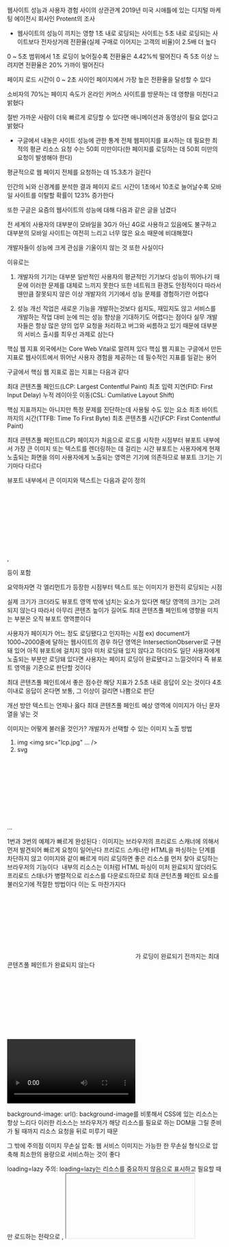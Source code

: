 웹사이트 성능과 사용자 경험 사이의 상관관계
2019년 미국 시애틀에 있는 디지털 마케팅 에이전시 회사인 Protent의 조사

- 웹사이트의 성능이 끼치는 영향
1초 내로 로딩되는 사이트는 5초 내로 로딩되는 사이트보다 전자상거래 전환율(실제 구매로 이어지는 고객의 비율)이 2.5배 더 높다

0 ~ 5초 범위에서 1초 로딩이 늦어질수록 전환율은 4.42%씩 떨어진다 즉 5초 이상 느려지면 전환율은 20% 가까이 떨어진다

페이지 로드 시간이 0 ~ 2초 사이인 페이지에서 가장 높은 전환율을 달성할 수 있다

소비자의 70%는 페이지 속도가 온라인 커머스 사이트를 방문하는 데 영향을 미친다고 밝혔다

절반 가까운 사람이 더욱 빠르게 로딩할 수 있다면 애니메이션과 동영상이 필요 없다고 밝혔다

- 구글에서 내놓은 사이트 성능에 관한 통계
전체 웹피이지를 표시하는 데 필요한 최적의 평균 리소스 요청 수는 50회 미만이다(한 페이지를 로딩하는 데 50회 미만의 요청이 발생해야 한다)

평균적으로 웹 페이지 전체를 요청하는 데 15.3초가 걸린다

인간의 뇌와 신경계를 분석한 결과 페이지 로드 시간이 1초에서 10초로 늘어날수록 모바일 사이트를 이탈할 확률이 123% 증가한다

또한 구글은 요즘의 웹사이트의 성능에 대해 다음과 같은 글을 남겼다

전 세계의 사용자의 대부분이 모바일을 3G가 아닌 4G로 사용하고 있음에도 불구하고 대부분의 모바일 사이트는 여전히 느리고 너무 많은 요소 때문에 비대해졌다


개발자들이 성능에 크게 관심을 기울이지 않는 것 또한 사실이다

이유로는

1. 개발자의 기기는 대부분 일반적인 사용자의 평균적인 기기보다 성능이 뛰어나기 때문에 이러한 문제를 대체로 느끼지 못한다
또한 네트워크 환경도 안정적이다 따라서 웬만큼 잘못되지 않은 이상 개발자의 기기에서 성능 문제를 경험하기란 어렵다

2. 성능 개선 작업은 새로운 기능을 개발하는것보다 쉽지도, 재밌지도 않고 서비스를 개발하는 작업 대비 눈에 띄는 성능 향상을 기대하기도 어렵다는 점이다
실무 개발자들은 항상 많은 양의 업무 요청을 처리하고 버그와 씨름하고 있기 때문에 대부분의 서비스 출시를 최우선 과제로 삼는다



핵심 웹 지표
외국에서는 Core Web Vital로 알려져 있다 핵심 웹 지표는 구글에서 만든 지표로 웹사이트에서 뛰어난 사용자 경험을 제공하는 데 필수적인 지표를 일겉는 용어

구글에서 핵심 웹 지표로 꼽는 지표는 다음과 같다

최대 콘텐츠풀 페인드(LCP: Largest Contentful Paint)
최초 입력 지연(FID: First Input Delay)
누적 레이아웃 이동(CSL: Cumilative Layout Shift)

핵심 지표까지는 아니지만 특정 문제를 진단하는데 사용될 수도 있는 요소
최초 바이트까지의 시간(TTFB: Time To First Byte)
최초 콘텐츠풀 시간(FCP: First Contentful Paint)


최대 콘텐츠풀 페인트(LCP)
페이지가 처음으로 로드를 시작한 시점부터 뷰포트 내부에서 가장 큰 이미지 또는 텍스트를 렌더링하는 데 걸리는 시간
뷰포트는 사용자에게 현재 노출되는 화면을 의미 사용자에게 노출되는 영역은 기기에 의존하므로 뷰포트 크기는 기기마다 다르다

뷰포트 내부에서 큰 이미지와 텍스트는 다음과 같이 정의
<img>
<svg>내부의 <image>
poster 속성을 사용하는 <video>
url()을 통해 불러온 배경 이미지가 있는 요소
텍스트와 같이 인라인 텍스트 요소를 포함하고 있는 블록 레벨 요소
이 블록 레벨 요소에는 <p>, <div>등이 포함

요약하자면 각 엘리먼트가 등장한 시점부터 텍스트 또는 이미지가 완전히 로딩되는 시점

실제 크기가 크더라도 뷰포트 영역 밖에 넘치는 요소가 있다면 해당 영역의 크기는 고려되지 않는다
따라서 아무리 콘텐츠 높이가 길어도 최대 콘텐츠풀 페인트에 영향을 미치는 부분은 오직 뷰포트 영역뿐이다

사용자가 페이지가 어느 정도 로딩됐다고 인지하는 시점
ex) document가 1000~2000줄에 달하는 웹사이트의 경우 하단 영역은 IntersectionObserver로 구현돼 있어 아직 뷰포트에 걸치지 않아 미처 로딩돼 있지
않다고 하더라도 일단 사용자에게 노출되는 부분만 로딩돼 있다면 사용자는 페이지 로딩이 완료됐다고 느낄것이다
즉 뷰포트 영역을 기준으로 판단할 것이다

최대 콘텐츠풀 페인트에서 좋은 점수란 해당 지표가 2.5초 내로 응답이 오는 것이다 4초 이내로 응답이 온다면 보통, 그 이상이 걸리면 나쁨으로 판단

개선 방안
텍스트는 언제나 옳다
최대 콘텐츠풀 페인트 예상 영역에 이미지가 아닌 문자열을 넣는 것

이미지는 어떻게 불러올 것인가?
개발자가 선택할 수 있는 이미지 노출 방법
1. img
<img src="lcp.jpg" ... />
2. svg
<svg xmlns="http://www.w3.org/1000/svg">
    <image href="lcp.jpg>
</svg>
3. 비디오의 경우
<video poster="lcp.jpg"></video>
4. background-img: url()
<div style="background-image: url(lcp.jpg)">...</div>

1번과 3번의 예제가 빠르게 완성된다
<img>: 이미지는 브라우저의 프리로드 스캐너에 의해서 먼저 발견되어 빠르게 요청이 일어난다 프리로드 스캐너란 HTML을 파싱하는 단계를 차단하지 않고 이미지와 같이 빠르게 미리 로딩하면 좋은 리소스를 먼저 찾아 로딩하는 브라우저의 기능이다 <img> 내부의 리소스는 이처럼 HTML 파싱이 미처 완료되지 않더라도 프리로드 스태너가 병렬적으로 리소스를 다운로드하므로 최대 콘턴츠풀 페인트 요소를 불러오기에 적절한 방법이다 이는 <picture>도 마찬가지다

<svg>: <svg> 내부의 <img>가 로딩이 완료되기 전까지는 최대 콘텐츠풀 페인트가 완료되지 않는다 <svg>는 모든 리소스를 다 불러온 이후에 이미지를 불러온다

<video>의 poster: poster는 사용자가 video요소를 재생하거나 탐색하기 전까지 노출되는 요소 이 역시 마찬가지로 프리로드 스캐너에 의해 조기 발견되어 
<img>와 같은 성능을 나타낸다 poster가 없는 video의 경우 video를 실제로 로딩해 첫 번째 프레임을 해당 poster 리소스로 대체할 예정이다 그러므로 video가 최대 콘텐츠풀 페인트에 영향을 받을 것 같다면 poster를 반드시 넣어주는 것이 좋다

background-image: url(): background-image를 비롯해서 CSS에 있는 리소스는 항상 느리다 이러한 리소스는 브라우저가 해당 리소스를 필요로 하는 DOM을 그릴 준비가 될 때까지 리소스 요청을 뒤로 미루기 때문 

그 밖에 주의점
이미지 무손실 압축: 웹 서비스 이미지는 가능한 한 무손실 형식으로 압축해 최소한의 용량으로 서비스하는 것이 좋다

loading=lazy 주의: loading=lazy는 리소스를 중요하지 않음으로 표시하고 필요할 때만 로드하는 전략으로 <img>, <iframe>등에 적용할 수 있지만 문제는 최대 콘텐츠풀 콘텐츠의 이미지는 중요하지 않은 리소스로 분류해서는 안된다 이는 그저 로딩 속도만 늦출 뿐 지표 점수에는 도움이 되지 않는다

fadein과 같은 각종 애니메이션: 당연하게도 이미지가 그냥 뜨는 것보다 fadeIn ease 10s와 같이 처리한다면 최대 콘텐츠풀 페인트도 그만큼 늦어진다

클라이언트에서 빌드하지 말 것: 서버에서 빌드해온 HTML을 프리로드 스캐너가 바로 읽어서 최대 콘텐츠풀 페인트로 빠르게 가져간다
만약 최대 콘텐츠풀 페인트에 대해 다음과 같은 useEffect 코드가 있다면
useEffect(() => {
    ;(async function loadData() {
        const result = await fetch('https://example.com/data)

        if(result.ok){
            setShow(true) //최대 콘텐츠풀 페인트 영역 노출
        }
    })()
}, [])
이 코드는 HTML을 다운로드한 직후가 아닌 리액트 코드를 파싱하고 읽어서 API 요청을 보내고 응답을 받는 만큼 늦어진다 따라서 가능한 한 이 영역은 서버에서 미리 빌드된 채로 오는 것이 좋다

최대 콘텐츠풀 리소스는 직접 호스팅: 가능하다면 최대 콘텐츠풀 리소스는 같은 도메인에서 직접 호스팅하는 것이 좋다 일반적인 경우 Cloudinary같은 이미지 최적화 서비스를 사용해 하나의 이미지에 대해 크기도 줄이고 포맷도 변환하고 압축해서 이미지를 관리하지만 다른 출처(origin)에서 이렇게 정제한
이미지를 가져오는 것은 최적화에 별로 좋은 영향을 미치지 않는다 왜냐하면 이미 연결이 맺어진 현재 출처와는 다르게 완선히 새로운 출처의 경우에는 네트워크 커넥션부터 다시 수행해야 하기 때문이다
때문에 중요한 리소스는 직접 다루고 그 외에 덜 중요한 리소스에 대해서만 이미지 최적화 서비스를 사용하는 식으로 관리하는 것이 좋다


최초 입력 지연(FID)
페이지가 아무리 빨리 로딩되도 사용자가 클릭을 비롯한 웹사이트와 상호작용을 할 수 없다면 사용자는 웹사이트가 느리다고 생각할 것이다
웹페이지의 로딩 속도만큼 중요한 것이 웹사이트의 반응 속도다 웨사이트의 반응 속도를 측정하는 지표가 최초 입력 지연(FID: First Input Delay)이다

최초 입력 지연의 정의
사용자가 페이지와 처음 상호 작용할 때(예: 링크를 클릭ㅎ거나 버튼을 탭하거나 사용자 지정 JavaScript 기반 컨트롤을 사용할 때)부터 해당 상호 작용에 대한 응답으로 부라우저가 실제로 이벤트 핸들러 처리를 시작하기까지의 시간

웹사이트 내부의 이벤트가 반응이 늦어지는 이유
해당 입력을 처리해야 하는 브라우저의 메인 스레드가 바쁘기 때문 
대규모 렌더링이 일어나고 있거나 대규모 자바스크립트 파일을 분석하고 실행하는 등 다른 작업을 처리하는데 리소스를 할애하기 떄문
자바스크립트 실행 환경은 싱글 스레드이기 때문에 자바스크립트가 이벤트 리스너와 같은 다른 작업을 실행할 수 없어 지연이 발생
이벤트가 발생하는 시점에 최대한 메인 스레드가 다른 작업을 처리할 수 있도록 여유를 만들어 둬야 사용자에게 빠른 반응성을 보장할 수 있다

사용자의 입력은 타이핑, 터치(클릭), 핀치 투 줌, 스크롤 등 다양하다
반응성에 해당하는 사용자의 개별 입력 작업에 초점을 맞추고 측정
스크롤이나 핀치 투 줌 등은 사용자의 입력이 아닌 애니메이션으로 분류해 측정 대상에서 제외

구글은 사용자 경험을 크게 4가지로 분류해 정의하는 이를 RAIL이라고 한다
Response: 사용자의 입력에 대한 반응 속도 50ms 미만으로 이벤트를 처리할것
Animation: 애니메이션의 각 프레임을 10ms 이하로 생성할 것
Idel: 유휴 시간을 극대화해 페이지가 50ms 이내에 사용자 입력에 응답하도록 할 것
Load: 5초 이내에 콘텐츠를 전달하고 인터랙션을 준비할 것

최초 입력 지연은 R에 해당하는 응답에 초점을 맞추고 있다

즉 최초 입력 지연이란 화면에 최초에 그려지고 난 뒤 사용자가 웹페이지에서 클릭 등 상호작용을 수행했을 때 메인 스레드가 이 이벤트에 대한 반응을 할 수 있을 때까지 걸리는 시간을 의미

기준 점수
최초 입력 지연의 좋은 점수를 얻기 위해서는 100ms 이내로 응답이 와야 하며 300ms 이내인 경우 보통, 그 이후의 경우에는 나쁨으로 처리

개선 방안
실행에 오래 걸리는 긴 작업을 분리
만약 실행에 오래 걸리는 작업이 있다면 몇 가지 대안을 연구해야 한다

꼭 웹페이지에서 해야 하는 작업인가: 만약 개발자의 최신 개발 기기에서도 오랜 시간이 소요되는 작업이라면 실제 사용자가 이용하는 경우에는 더욱 오래 걸릴 것이다 일반적인 사용자들의 기기는 그다지 성능이 좋지 못하고 또 기기의 환경이 쾌적하지도 않다 
꼭 웹페이지에서 처리해야 하는 작업이 아니라면 서버로 옮겨서 처리하는 것이 좋다

긴 작업을 여러 개로 분리하기: 단순히 실행이 오래 걸릴 것 같은 작업을 분리하는 것뿐만 아니라 웹페이지 최초 로딩에 필요하지 않은 내용을 나중에 불러오는것도 포함된다 예를 들어 웹페이지에서 팝업이나 레이어의 경우 사용자의 액션으로 인해 노출되는 이러한 요소들은 당장의 로딩에 필요하지 않은 리소시다 이러한 리소스는 리액트의 Suspense와 lazy를 혹은 Next.js의 dynamic을 이용해 나중에 불러오게 할 수 있다

자바스크립트 코드 최소화
번들링 도구를 이용하여 필요없는 코드를 제거한다고 해도 여전히 웹페이지를 불러오는 데 사용되지 않은 필요 없는 코드가 존재할 수 있다
이러한 코드를 크롬 개발자 도구를 통해 확인할 수 있다
확인하고 싶은 사이트를 방문한 다음 크롬 개발자 도구로 들어가 커버리지를 클릭한다
그 다음 기록 버튼을 클릭하고 웹페이지를 새로고침하자

표시된 모든 코드들이 필요 없는 코드이므로 삭제해야 한다는 것은 아니다 이 중에는 사용자의 특정 이벤트에 따라 실행되는 코드, 예기치 못한 상황에서 실행될 코드 등 다양한 것들이 존재할 수 있다
이러한 코드들은 당장에 급하지 않은 코드로 간주해 지연 로딩 기법, 사용자가 불러오거나 우선순위를 낮춰서 불러오는 것이 좋다

또한 폴리필의 크기가 제법 크므로 실제 코드에서 사용하는 기준이 아닌 인터넷 익스플로러 11에 없는 코드를 기준으로 하게 되면 폴리필의 크기가 기하급수적으로 커진다

폴리필을 넣기 전에 두 가지를 고려해야 한다
1. 폴리필이 필요한 환경인가
2. 꼭 필요한 폴리필인가
만약 사용하는 곳이 몇 군데 되지 않는다면 폴리필보다 직접 저수준 자바스크립트 코드를 작성해 구현하는 편이 코드 크기를 줄이는 데 도움이 될 수 있다


타사 자바스크립트 코드 실행의 지연
제 3자가 만든 타사 자바스크립트를 넣은 경우 이로 인해 메인 스레드가 잠시 점유되고 사용자에게 안 좋은 반응성을 제공한다면 주객이 전도되는 상황에 마딱뜨릴것이다

이러한 타사 스크립트는 대부분 웹페이지 로드에 중요한 자원이 아니므로 <script>의 async와 defer를 이용해 지연 불러오기를 하는 것이 좋다 

defer: script에 defer 속성이 있다면 먼저 해당 스크립트를 다른 리소스와 함께 병렬로 다운로드 다운로드 중에도 HTML 파싱 등의 메인 스레드 작업은 멈추지 않는다 다운로드가 완료됐다 하더라도 이 스크립트의 실행은 페이지가 완전히 로딩된 이후에 맨 마지막에 실행

async: script에 async 속성이 있다면 마찬가지로 병렬로 다운로드 async 리소스의 다운로드가 완료되어 버리면 다른 리소스의 다운로드를 기다리지 않고 바로 실행 

둘 다 없는 경우: script를 만나는 순간 다운로드가 우선되며 다운로드가 완료되면 코드 실행이 우선된다 다른 작업은 다운로드와 실행이 끝날 때까지 미뤄진다

만약 광고와 같이 실제 사용자의 뷰포트 위치에 따라 불러와야 하는 컴포넌트라면 Intersection Observer를 이용해 뷰표트에 들어오는 시점에 불러오는 것이 좋다 광고는 물론 개발자와 웹페이지 제공자에게 중요한 리소스이지만 어디까지나 사용자가 좋은 웹사이트 경험을 얻고 페이지에 머물러야만 유의미한 리소스라고 봐야 한다 따라서 사용자가 기대하지 않은 추가적인 리소스는 실행을 조금 뒤로 미뤄두고 실행하는 시점을 최적화하는 것이 좋다
